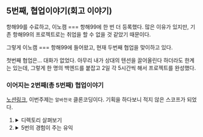 ## 5번째, 협업이야기(회고 이야기) 

항해99를 수료하고, 이노캠 === 항해99에 한 번 더 등록했다. 많은 이유가 있지만, 기존 항해99의 프로젝트로는 취업을 할 수 없을 것 같았기 때문이다. 

그렇게 이노캠 === 항해99에 들어왔고, 현재 두번째 협업을 맞이하고 있다. 

첫번째 협업은... 대화가 없었다. 아무리 내가 상대의 텐션을 끌어올린다 하더라도 한계는 있는데, 그렇게 한 명의 백엔드를 붙잡고 2일 각 5시간씩 해서 프로젝트를 완성했다.

### 이어지는 2번째(총 5번째) 협업이야기 
[노션링크](https://www.notion.so/3-7c27f83df59a475fa095f2d1dcbf4b4e), 이번주제는 `알바천국` 클론코딩이다. 기획을 하다보니 적지 않은 스코프가 되었다. 

1. 
    <details>
    <summary>디렉토리 살펴보기</summary>

    ```javascript 
    📂 src
    ┣ ⛺️ index.jsx >> 각종 Provider, BrowserRouter
    ┣ ⛺️ App.jsx >> Routes, Route
    ┃
    ┃
    ┣   📂 pages 
    ┃      ┣ 🥑 index.js
    ┃      ┣ ⛺️ Home.jsx : 메인페이지 
    ┃      ┣ ⛺️ Signup.jsx : 회원가입페이지
    ┃      ┃
    ┃      ┃ # Job 관련 페이지
    ┃      ┣ ⛺️ Job.jsx : 채용정보페이지
    ┃      ┣ ⛺️ JobWrite.jsx : 채용정보 등록페이지
    ┃      ┣ ⛺️ JobDetail.jsx : 채용정보페이지
    ┃      ┃
    ┃      ┃ # Resume 관련 페이지
    ┃      ┣ ⛺️ Resume.jsx : 인재정보페이지
    ┃      ┣ ⛺️ ResumeDetail.jsx : 인재정보페이지
    ┃      ┣ ⛺️ ResumeWrite.jsx : 인재정보(이력서) 등록페이지
    ┃      ┃
    ┃      ┃ # Story 관련 페이지
    ┃      ┣ ⛺️ Story.jsx : 알바스토리페이지 
    ┃      ┣ ⛺️ StoryDetail.jsx : 알바스토리페이지 
    ┃      ┣ ⛺️ StoryWrite.jsx : 알바리뷰 등록페이지
    ┃      ┃
    ┃      ┃ # Messenger 관련 페이지
    ┃      ┗ ⛺️ Messenger.jsx : DM페이지
    ┃      * ⛺️ ProtectiveRouter.jsx : 회원가입페이지
    ┃      * login - 모달활용
    ┃
    ┃
    ┣   📂 redux
    ┃      ┣ 🥑 index.js
    ┃      ┣ 🗿 instance.js : axios 인스턴스에 대한 생성 + interceptor
    ┃      ┣ 📂 config
    ┃      ┃    ┣ 🥑 index.js
    ┃      ┃    ┗ 🗿 configStore.js
    ┃      ┃  
    ┃      ┣ 📂 modules
    ┃      ┃    ┣ 🥑 index.js
    ┃      ┃    ┗ 🗿 reduer1+Slice.js
    ┃      ┃    ┗ 🗿 reduer2+Slice.js
    ┃      ┃
    ┃      ┗ 📂 api
    ┃           ┣ 🥑 index.js
    ┃           ┗ 🗿 rtkquery.js
    ┃
    ┃
    ┣   📂 hooks
    ┃      ┣ 🥑 index.js
    ┃      ┣ 📂 Home
    ┃      ┃    ┣ 🥑 index.js
    ┃      ┃    ┗ 🗿 useHome+기능.js
    ┃      ┣ 📂 Signup
    ┃      ┃    ┣ 🥑 index.js
    ┃      ┃    ┗ 🗿 useSignup+기능.js
    ┃      ┣ 📂 Job
    ┃      ┃    ┣ 🥑 index.js
    ┃      ┃    ┗ 🗿 useJob+기능.js
    ┃      ┣ 📂 Resume
    ┃      ┃    ┣ 🥑 index.js
    ┃			 ┃  	┗ 🗿 useResume+기능.js
    ┃      ┣ 📂 Story
    ┃      ┃    ┣ 🥑 index.js
    ┃			 ┃  	┗ 🗿 useStroy+기능.js
    ┃      ┗ 📂 Messenger
    ┃           ┣ 🥑 index.js
    ┃				  	┗ 🗿 useMessenger+기능.js
    ┃
    ┃
    ┣   📂 assets
    ┃      ┗ 📂 images : <img src={require(`../img/inobao/frame-000.jpg`)}> : 상단에 import 없이 호출하여 사용
    ┃
    ┃
    ┗   📂 components
          ┣ 📂 Common
          ┃    ┣ 🥑 index.js
          ┃    ┣ 🗿 GlobalStyle.js : 전역 styled-components
          ┃    ┣ 🗿 theme.js : 테마관련 설정
          ┃    ┗ 🗿 commenStyle.js
          ┣ 📂 Home
          ┃    ┣ 🥑 index.js
          ┃    ┗ 🗿 homeStyle.js
          ┣ 📂 Signup
          ┃    ┣ 🥑 index.js
          ┃    ┗ 🗿 signupStyle.js
          ┣ 📂 Job
          ┃    ┣ 🥑 index.js
          ┃    ┗ 🗿 jobStyle.js
          ┣ 📂 Resume
          ┃    ┣ 🥑 index.js
          ┃    ┗ 🗿 resumeStyle.js
          ┣ 📂 Story
          ┃    ┣ 🥑 index.js
          ┃    ┗ 🗿 storyStyle.js
          ┗ 📂 Messenger
                ┣ 🥑 index.js
                ┗ 🗿 messengerStyle.js

    ```

    </details>

2. 
    <details>
    <summary>5번의 경험이 주는 유익</summary>

    다섯번의 프로젝트를 진행하다보니, 대화의 기술이 많이 늘었다. 어떤 부분이 프론트엔드의 역량이고 어떤 부분이 백엔드의 역량인지를 약간 가늠할 수 있게 되었기 때문이다. 연관관계-ERD라든지, `AllowHeader, ExportedHeader` 등에 대한 지식이 앞선 4번째 협업을 통해서 배운 내용들이다. 물론 우리 팀의 문제는 아니었지만, 다른 조의 문제를 해결하며 용어를 알아냈고, 이제는 원하는 내용을 이야기할 수 있게 되었기에 유익했다.  

    또한 5번의 협업을 통해서 디렉토리 구조는 많이 안정화 된 것 같다. 나름의 체계를 갖추게 되었고 이번 프로젝트에는 빠르게 초기설정을 이뤘다. 그리고 시간이 남는 것 같아서 `MSW`까지 초기설정에 첨가하고자 한다. 앞으로의 일주일을 기대해보며 나아가보자. 
    </details>
